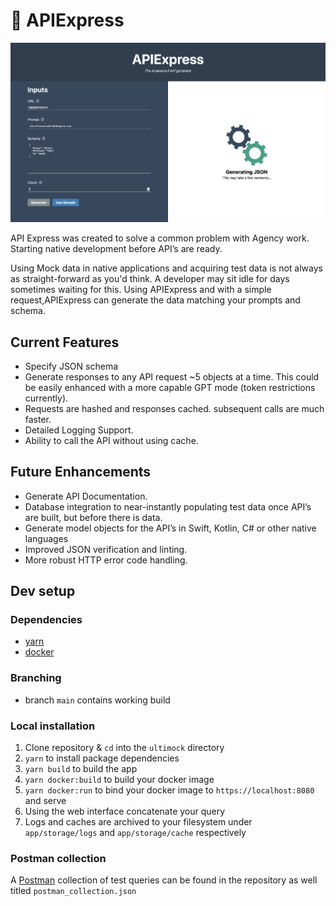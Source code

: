 # 👾 APIExpress

![Screenshot of apiexpress UI](screenshot.png?raw=true)

API Express was created to solve a common problem with Agency work. Starting native development before API’s are ready.

Using Mock data in native applications and acquiring test data is not always as straight-forward as you'd think. A developer may sit idle for days sometimes waiting for this. Using APIExpress and with a simple request,APIExpress can generate the data matching your prompts and schema.

## Current Features
- Specify JSON schema
- Generate responses to any API request ~5 objects at a time. This could be easily enhanced with a more capable GPT mode (token restrictions currently).
- Requests are hashed and responses cached. subsequent calls are much faster.
- Detailed Logging Support.
- Ability to call the API without using cache.

## Future Enhancements
- Generate API Documentation.
- Database integration to near-instantly populating test data once API’s are built, but before there is data.
- Generate model objects for the API’s in Swift, Kotlin, C# or other native languages
- Improved JSON verification and linting.
- More robust HTTP error code handling.

## Dev setup
### Dependencies
- [yarn](https://classic.yarnpkg.com/lang/en/docs/install/#mac-stable)
- [docker](https://docs.docker.com/engine/install/)

### Branching
- branch `main` contains working build

### Local installation
1. Clone repository & `cd` into the `ultimock` directory
2. `yarn` to install package dependencies
3. `yarn build` to build the app
4. `yarn docker:build` to build your docker image
5. `yarn docker:run` to bind your docker image to `https://localhost:8080` and serve
6. Using the web interface concatenate your query
7. Logs and caches are archived to your filesystem under `app/storage/logs` and `app/storage/cache` respectively

### Postman collection
A [Postman](https://www.postman.com/) collection of test queries can be found in the repository as well titled `postman_collection.json`